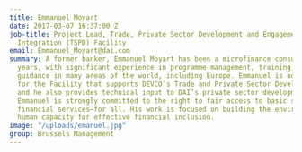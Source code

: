 ```yaml
---
title: Emmanuel Moyart
date: 2017-03-07 16:37:00 Z
job-title: Project Lead, Trade, Private Sector Development and Engagement, and Regional
  Integration (TSPD) Facility
email: Emmanuel_Moyart@dai.com
summary: A former banker, Emmanuel Moyart has been a microfinance consultant for 20
  years, with significant experience in programme management, training, and policy
  guidance in many areas of the world, including Europe. Emmanuel is now a key expert
  for the Facility that supports DEVCO’s Trade and Private Sector Development Unit,
  and he also provides technical input to DAI’s private sector development projects.
  Emmanuel is strongly committed to the right to fair access to basic services—including
  financial services—for all. His work is focused on building the environment and
  human capacity for effective financial inclusion.
image: "/uploads/emanuel.jpg"
group: Brussels Management
---
```


